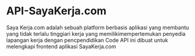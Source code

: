 # API-SayaKerja.com
Saya Kerja.com adalah sebuah platform berbasis aplikasi yang membantu yang tidak terlalu tinggiari kerja yang memilikimempertemukan penyedia lapangan kerja dengan pencpendidikan
Code API ini dibuat untuk melengkapi frontend aplikasi SayaKerja.com 
